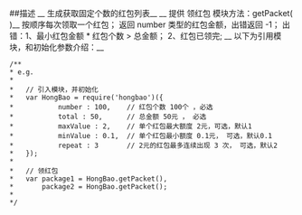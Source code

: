##描述
 __ 生成获取固定个数的红包列表__
 __ 提供 领红包 模块方法：getPacket( )__
      按顺序每次领取一个红包；
	  返回 number 类型的红包金额，出错返回 -1；
	  出错：1、最小红包金额 * 红包个数 > 总金额；
           2、红包已领完;
 __ 以下为引用模块，和初始化参数介绍：__
```
/**
* e.g. 
*
*   // 引入模块，并初始化
*	var HongBao = require('hongbao')({
*			number : 100,    // 红包个数 100个 ，必选
*			total : 50,      // 总金额 50元 ， 必选
*			maxValue : 2,    // 单个红包最大额度 2元，可选，默认1
*			minValue : 0.1,  // 单个红包最小额度 0.1元， 可选，默认0.1
*			repeat : 3       // 2元的红包最多连续出现 3 次， 可选，默认2
*	});
*   
*   // 领红包
*   var package1 = HongBao.getPacket(),
*		package2 = HongBao.getPacket();
*
*/
```